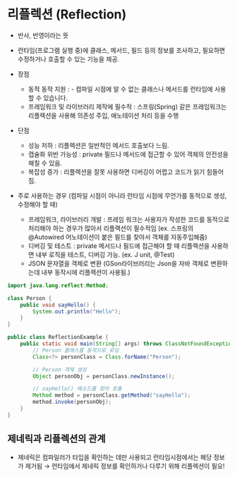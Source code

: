 # 리플렉션 (Reflection)
- 반사, 반영이라는 뜻
- 런타임(프로그램 실행 중)에 클래스, 메서드, 필드 등의 정보를 조사하고, 필요하면 수정하거나 호출할 수 있는 기능을 제공.
- 장점
  - 동적 동작 지원 : - 컴파일 시점에 알 수 없는 클래스나 메서드를 런타임에 사용할 수 있습니다.
  - 프레임워크 및 라이브러리 제작에 필수적 : 스프링(Spring) 같은 프레임워크는 리플렉션을 사용해 의존성 주입, 애노테이션 처리 등을 수행
- 단점
  - 성능 저하 : 리플렉션은 일반적인 메서드 호출보다 느림.
  - 캡슐화 위반 가능성 : private 필드나 메서드에 접근할 수 있어 객체의 안전성을 해칠 수 있음.
  - 복잡성 증가 : 리플렉션을 잘못 사용하면 디버깅이 어렵고 코드가 읽기 힘들어짐.

- 주로 사용하는 경우 (컴파일 시점이 아니라 런타임 시점에 무언가를 동적으로 생성, 수정해야 할 때)
    - 프레임워크, 라이브러리 개발 : 프레임 워크는 사용자가 작성한 코드를 동적으로 처리해야 하는 경우가 많아서 리플랙션이 필수적임 (ex. 스프링의 @Autowired 어노테이션이 붙은 필드를 찾아서 객체를 자동주입해줌)
    - 디버깅 및 테스트 : private 메서드나 필드에 접근해야 할 때 리플랙션을 사용하면 내부 로직을 테스트, 디버깅 가능. (ex. J unit, @Test)
    - JSON 문자열을 객체로 변환 (GSon라이브러리는 Json을 자바 객체로 변환하는데 내부 동작시에 리플렉션이 사용됨.)
```java
import java.lang.reflect.Method;

class Person {
    public void sayHello() {
        System.out.println("Hello");
    }
}

public class ReflectionExample {
    public static void main(String[] args) throws ClassNotFoundException, NoSuchMethodException, SecurityExcept 1 ion {
        // Person 클래스를 동적으로 로딩
        Class<?> personClass = Class.forName("Person");

        // Person 객체 생성
        Object personObj = personClass.newInstance();

        // sayHello() 메소드를 찾아 호출
        Method method = personClass.getMethod("sayHello");
        method.invoke(personObj);
    }
}
```

## 제네릭과 리플렉션의 관계
- 제네릭은 컴파일러가 타입을 확인하는 데만 사용되고 런타임시점에서는 해당 정보가 제거됨 → 런타임에서 제네릭 정보를 확인하거나 다루기 위해 리플렉션이 필요!